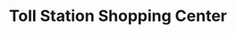 ---
title: "Toll Station Shopping Center"
url: /ruiru/toll-station-shopping-center/
shop: Einkaufszentrum
---